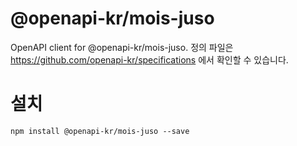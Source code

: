 # @openapi-kr/mois-juso
OpenAPI client for @openapi-kr/mois-juso.
정의 파일은 https://github.com/openapi-kr/specifications 에서 확인할 수 있습니다.

# 설치
```
npm install @openapi-kr/mois-juso --save
```
